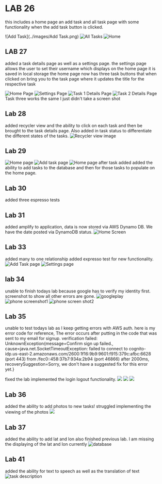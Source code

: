 # LAB 26 
this includes a home page an add task and all task page with some functionality when the add task button is clicked.

![Add Task](../images/Add Task.png)
![All Tasks](../images/all_tasks.png)
![Home](../images/home_page.png)


## LAB 27 

added a task details page as well as a settings page.
the settings page allows the user to set their username which displays on the home page it is saved in local storage
the home page now has three task buttons that when clicked on bring you to the task page where it updates the title for the respective task

![Home Page](../images/lab27/lab27HomePage.png)
![Settings Page](../images/lab27/lab27SettingsPage.png)
![Task 1 Details Page](../images/lab27/lab27Task1Page.png)
![Task 2 Details Page](../images/lab27/lab27Task2Page.png)
Task three works the same I just didn't take a screen shot

## Lab 28 

added recycler view and the ability to click on each 
task and then be brought to the task details page. 
Also added in task status to differentiate the different states of the tasks. 
![Recycler view image](../images/lab28/added_teh_recycler_view.png)

## Lab 29
![Home page](images/lab29/addTask.png)
![Add task page](images/lab29/addTaskHomeScreen.png)
![Home page after task added](images/lab29/homeScreenAfterTaskAdded.png)
added the ability to add tasks to the database and then for those tasks to populate on the home page.

## Lab 30
added three espresso tests

## Lab 31
added amplify to application, data is now stored via AWS Dynamo DB. We have the date posted via DynamoDB status. 
![Home Screen](../images/lab31/lab31homescreen.png)

## Lab 33
added many to one relationship
added expresso test for new functionality. 
![Add Task page](../images/lab33/AddTaskScreenshot.png)
![Settings page](../images/lab33/settingsscreenshot.png)

## lab 34
unable to finish todays lab because google has to verify my identity first. screenshot to show all other errors are gone. 
![googleplay](../images/lab34/GoogleplayScreenshor.png)
![phone screenshot1](../images/lab34/Screenshot_20230606_005137.png)
![phone screen shot2](../images/lab34/Screenshot_20230606_005202.png)

## Lab 35
unable to test todays lab as I keep getting errors with AWS auth. here is my error code for reference, 
The error occurs after putting in the code that was sent to my email for signup. 
verification failed: UnknownException{message=Confirm sign up failed., cause=java.net.SocketTimeoutException: failed to connect to cognito-idp.us-east-2.amazonaws.com/2600:1f16:9b9:9601:f915:379c:afbc:6628 (port 443) from /fec0::458:37b7:934a:2b94 (port 46866) after 2000ms, recoverySuggestion=Sorry, we don't have a suggested fix for this error yet.}

fixed the lab implemented the login logout functionality. 
![](../images/lab35/login_page.png)
![](../images/lab35/Settings_page.png)
![](../images/lab35/Sign_up_page.png)

## Lab 36
added the ability to add photos to new tasks! struggled implementing the viewing of the photos
![](../images/lab36/addTask.png)

## Lab 37
added the ability to add lat and lon also finished previous lab. I am missing the displaying of the lat and lon currently
![database](../images/lab37/database.png)

## Lab 41
added the ability for text to speech as well as the translation of text
![task description](../images/lab41/task_description.png)